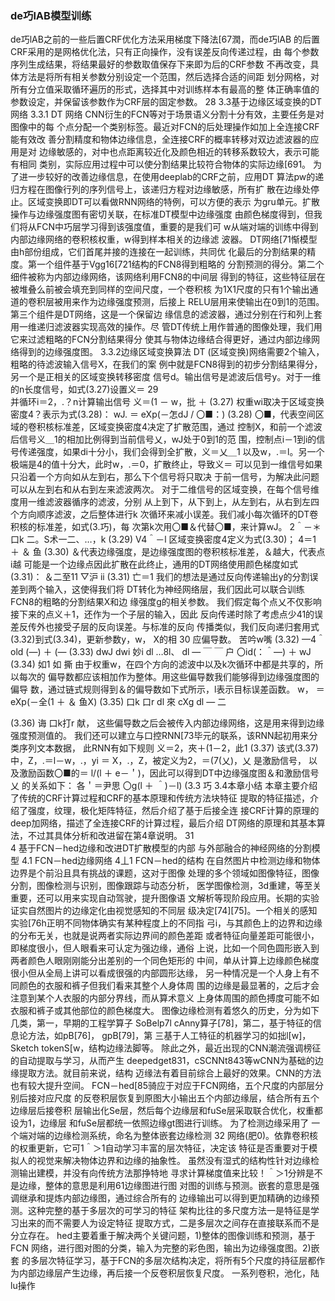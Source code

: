 ### de巧lAB模型训练 
de巧lAB之前的一些后置CRF优化方法采用梯度下降法[67潤，而de巧lAB 
的后置CRF采用的是网格优化法，只有正向操作，没有误差反向传递过程，由 
每个参数序列生成结果，将结果最好的参数取值保存下来即为后的CRF参数 
不再改变，具体方法是将所有相关参数分别设定一个范围，然后选择合适的间距 
划分网格，对所有分立值采取循环遍历的形式，选择其中对训练样本有最高的整 
体正确率值的参数设定，并保留该参数作为CRF层的固定参数。 
28 
3.3基于边缘区域变换的DT网络 
3.3.1 DT 网络 
CNN衍生的FCN等对于场景语义分割十分有效，主要任务是对图像中的每 
个点分配一个类别标签。最近对FCN的后处理操作如加上全连接CRF能有效改 
善分割精度和物体边缘信息，全连接CRF的概率转移对双边滤波器的应用是对 
边缘敏感的，对中也点距离较近化及颜色相近的转移系数较大，表示可能有相同 
类别，实际应用过程中可以使分割结果比较符合物体的实际边缘[691。 
为了进一步较好的改善边缘信息，在使用deeplab的CRF之前，应用DT 
算法pw的递归方程在图像行列的序列信号上，该递归方程对边缘敏感，所有扩 
散在边缘处停止。区域变换即DT可以看做RNN网络的特例，可以方便的表示 
为gru单元。扩散操作与边缘强度图有密切关联，在标准DT模型中边缘强度 
由颜色梯度得到，但我们将从FCN中巧层学习得到该强度值，重要的是我们可 
w从端对端的训练中得到内部边缘网络的卷积核权重，w得到样本相关的边缘滤 
波器。 
DT网络[71惭模型由h部份组成，它们首尾并接的连接在一起训练，共同优 
化最后的分割结果的精度。第一个组件基于Vgg16[721结构的FCN8得到粗略的 
分割预测的得分。第二个细件被称为内部边缘网络，该网络利用FCN8的中间层 
得到的特征，这些特征层在被堆叠么前被会填充到同样的空间尺度，一个卷积核 
为1X1尺度的只有1个输出通道的卷积层被用来作为边缘强度预测，后接上 
RELU层用来使输出在0到1的范围。第三个组件是DT网络，这是一个保留边 
缘信息的滤波器，通过分别在行和列上套用一维递归滤波器实现高效的操作。尽 
管DT传统上用作普通的图像处理，我们用它来过滤粗略的FCN分割结果得分 
使其与物体边缘结合得更好，通过内部边缘网络得到的边缘强度图。 
3.3.2边缘区域变换算法 
DT (区域变换)网络需要2个输入，粗略的待滤波输入信号X，在我们的案 
例中就是FCN8得到的初步分割结果得分，另一个是正相关的区域变换转移密度 
信号d。输出信号是滤波后信号y。对于一维的n长度信号，如式(3.27)设置义＝ 
29  
并循环i＝2，.？n计算输出信号 
义＝(1 － w，批 ＋
 (3.27) 
权重wi取决于区域变换密度4？表示为式(3.28)： 
wJ. ＝ eXp(－怎dJ / 〇■：)
 (3.28) 
〇■，代表空间区域的卷积核标准差，区域变换密度4决定了扩散范围，通过 
控制X，和前一个滤波后信号义＿1的相加比例得到当前信号乂，wJ处于0到1的范 
围，控制点i－1到i的信号传递强度，如果di十分小，我们会得到全扩散，义＝乂＿1 
以及w，.＝l。另一个极端是4的值十分大，此时w，.＝0，扩散终止，导致义＝ 
可以见到一维信号如果只沿着一个方向如从左到右，那么下个信号将只取决 
于前一信号，为解决此问题可以从左到右和从右到左来滤波两次。 
对于二维信号的区域变换，在每个信号维度用一维滤波器循序的滤波，分别 
从上到下，从下到上，从左到右，从右到左四个方向顺序滤波，之后整体进行k 
次循环来减小误差。我们减小每次循环的DT卷积核的标准差，如式(3.巧)，每 
次第k次用〇■＆代替〇■，来计算wJ。 
2＾－＊ 
口k 二。S术一二、…，k
 (3.29) 
V4＾－l 
区域变换密度4定义为式(3.30)； 
4＝1 ＋ ＆ 鱼
 (3.30) 
＆代表边缘强度，是边缘强度图的卷积核标准差，＆越大，代表点i越 
可能是一个边缘点因此扩散在此终止，通用的DT网络使用颜色梯度如式(3.31)： 
＆二至11 ▽沪 ii
 (3.31) 
亡＝1 
我们的想法是通过反向传递输出y的分割误差到两个输入，这使得我们将 
DT转化为神经网络层，我们因此可以联合训练FCN8的粗略的分割结果X和边 
缘强度g的相关参数。 
我们假定每个点乂不仅影响接下来的点义＋1，还作为一个子层的输入，因此 
反向传递时除了考虑点少41的误差反传外也接受子层的反向误差。与标准的反向 
传播类似，我们反向递归套用式(3.32)到式(3.34)，更新参数y，w， X的相 
30 
应偏导数。 
苦吟w嘴
 (3.32) 
—4＾ old (―) ＋ (—
 (3.33) dwJ dwi
 妙i 
dl …8l、 dl 
—
￣
￣ 户 〇id(：＾—) ＋ wJ
 (3.34) 
如1 如 撕 
由于权重w，在四个方向的滤波中以及k次循环中都是共享的，所以每次的 
偏导数都应该相加作为整体。用这些偏导数我们能够得到边缘强度图的偏导 
数，通过链式规则得到＆的偏导数如下式所示，l表示目标误差函数。 
w， ＝eXp(－全(1 ＋ ＆ 鱼X)
 (3.35) 
口k
 口r 
dl 來 cXg dl 
—
二


 (3.36) 
诲 口k打r 献， 
这些偏导数之后会被传入内部边缘网络，这是用来得到边缘强度预测值的。 
我们还可以建立与口控RNN[73毕元的联系，该RNN起初用来分类序列文本数据， 
此RNN有如下规则 
义＝2，夾＋(1－2，此1
 (3.37) 
该式(3.37)中，Z，.＝l－w，.，yi ＝ X，.，Z，被定义为2，＝(7(乂)，乂 是激励信号， 
以及激励函数〇■的＝ l/(l ＋ e－＇)，因此可以得到DT中边缘强度图＆和激励信号乂 
的关系如下： 
各＇＝尹思 〇g(l ＋ ＾)－l)
 (3.3 巧 
3.4本章小结 
本章主要介绍了传统的CRF计算过程和CRF的基本原理和传统方法块特征 
提取的特征描述，介绍了强度，纹理，极化矩阵特征，然后介绍了基于后接全连 
接CRF计算的原理的deep加网络，描述了全连接CRF的计算过程，最后介绍 
DT网络的原理和其基本算法，不过其具体分析和改进留在第4章说明。 
31  
4 基于FCN－hed边缘和改进DT扩散模型的内部 
与外部融合的神经网络的分割模型 
4.1 FCN－hed边缘网络 
4丄1 FCN－hed的结构 
在自然图片中检测边缘和物体边界是个前沿且具有挑战的课题，这对于图像 
处理的多个领域如图像特征，图像分割，图像检测与识别，图像跟踪与动态分析， 
医学图像检测，3d重建，等至关重要，还可以用来实现自动驾驶，提升图像语 
文解析等现阶段应用。长期的实验证实自然图片的边缘定化由视觉感知的不同层 
级决定[74][75]。一个相关的感知实验[76h正明不同物体确实有某种程度上的不同指 
弓i，与其颜色上的边界和边缘的分布无关，也就是说两者实际边界间的颜色差距 
或者特征向量差距可能很小，即梯度很小，但人眼看来可认定为强边缘，通俗 
上说，比如一个同色圆形嵌入到两者颜色人眼刚刚能分出差别的一个同色矩形的 
中间，单从计算上边缘颜色梯度很小但从全局上讲可以看成很强的内部圆形达缘， 
另一种情况是一个人身上有不同颜色的衣服和裤子但我们看来其整个人身体周 
围的边缘是最显著的，之后才会注意到某个人衣服的内部分界线，而从算术意义 
上身体周围的颜色搏度可能不如衣服和裤子或其他部位的颜色梯度大。 
图像边缘检测有着悠久的历史，分为如下几类，第一，早期的工程学算子 
SoBelp7l cAnny算子[78]，第二，基于特征的信息论方法，如pB[76]， gpB[79]，第 
三基于人工特征的机器学习的如拙l[w]，Sketch tokenS[w，结构边缘法脚等。 
除此之外，最近出现的CNN潮流强调榜征的自动提取与学习，从而产生 
deepedget831，cSCNNt843等wCNN为基础的边缘提取方法。就目前来说，结构 
迈缘法有着目前综合上最好的效果。CNN的方法也有较大提升空间。 
FCN－hed[85骑应于对应于FCN网络，五个尺度的内部层分别后接对应尺度 
的反卷积层恢复到原图大小输出五个内部边缘层，结合所有五个边缘层后接卷积 
层输出化Se层，然后每个边缘层和fuSe层采取联合优化，权重都设为1，边缘层 
和fuSe层都统一依照边缘gt图进行训练。 
为了检测边缘采用了 一个端对端的边缘检测系统，命名为整体嵌套边缘检测 
32 
网络(肥0)。依靠卷积核的权重更新，它可1＾＞1自动学习丰富的层次特征，决定该 
特征是否重要对于模拟人的视觉来解决物体边界和边缘的抽象性。 
虽然没有湿式的结构性针对边缘检测输出建模，并没有向传统方法那挣特地 
寻求计算梯度值来比较！＾＞1分辨是不是边缘，整体的意思是利用61边缘图进行图 
对图的训练与预测。嵌套的意思是强调继承和提炼内部边缘图，通过综合所有的 
边缘输出可以得到更加精确的边缘预测。这种完整的基于多层次的可学习的特征 
架构比往的多尺度方法一是特征是学习出来的而不需要人为设定特征 
提取方式，二是多层次之间存在直接联系而不是分立存在。 
hed主要着重于解决两个关键问题，1)整体的图像训练和预测，基于FCN 
网络，进行图对图的分类，输入为完整的彩色图，输出为边缘强度图。2)嵌套 
的多层次特征学习，基于FCN的多层次结构决定，将所有5个尺度的持征层都作 
为内部边缘层产生边缘，再后接一个反卷积层恢复尺度。 
一系列卷积，池化，陆lu操作 
